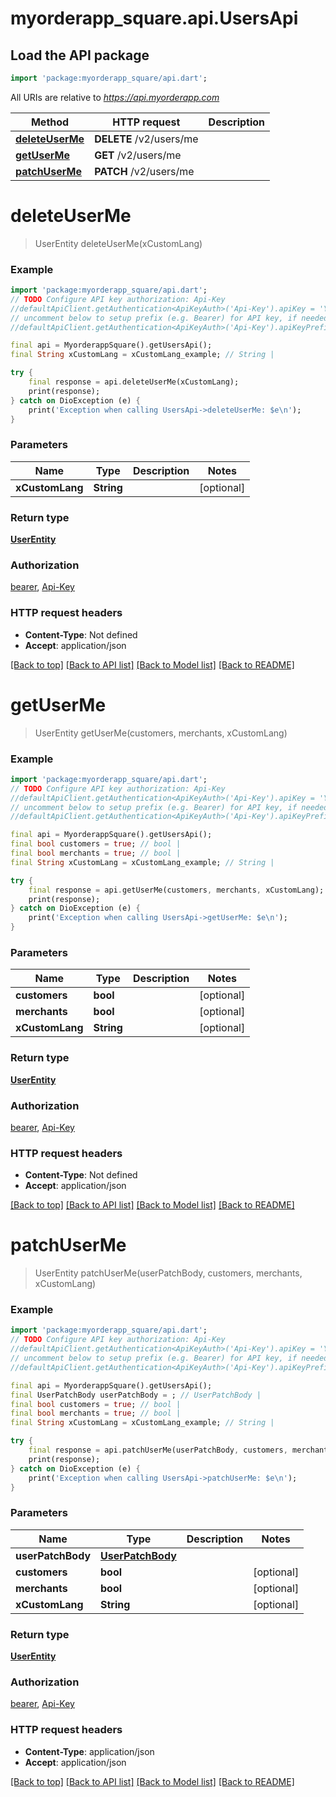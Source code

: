 # myorderapp_square.api.UsersApi

## Load the API package
```dart
import 'package:myorderapp_square/api.dart';
```

All URIs are relative to *https://api.myorderapp.com*

Method | HTTP request | Description
------------- | ------------- | -------------
[**deleteUserMe**](UsersApi.md#deleteuserme) | **DELETE** /v2/users/me | 
[**getUserMe**](UsersApi.md#getuserme) | **GET** /v2/users/me | 
[**patchUserMe**](UsersApi.md#patchuserme) | **PATCH** /v2/users/me | 


# **deleteUserMe**
> UserEntity deleteUserMe(xCustomLang)



### Example
```dart
import 'package:myorderapp_square/api.dart';
// TODO Configure API key authorization: Api-Key
//defaultApiClient.getAuthentication<ApiKeyAuth>('Api-Key').apiKey = 'YOUR_API_KEY';
// uncomment below to setup prefix (e.g. Bearer) for API key, if needed
//defaultApiClient.getAuthentication<ApiKeyAuth>('Api-Key').apiKeyPrefix = 'Bearer';

final api = MyorderappSquare().getUsersApi();
final String xCustomLang = xCustomLang_example; // String | 

try {
    final response = api.deleteUserMe(xCustomLang);
    print(response);
} catch on DioException (e) {
    print('Exception when calling UsersApi->deleteUserMe: $e\n');
}
```

### Parameters

Name | Type | Description  | Notes
------------- | ------------- | ------------- | -------------
 **xCustomLang** | **String**|  | [optional] 

### Return type

[**UserEntity**](UserEntity.md)

### Authorization

[bearer](../README.md#bearer), [Api-Key](../README.md#Api-Key)

### HTTP request headers

 - **Content-Type**: Not defined
 - **Accept**: application/json

[[Back to top]](#) [[Back to API list]](../README.md#documentation-for-api-endpoints) [[Back to Model list]](../README.md#documentation-for-models) [[Back to README]](../README.md)

# **getUserMe**
> UserEntity getUserMe(customers, merchants, xCustomLang)



### Example
```dart
import 'package:myorderapp_square/api.dart';
// TODO Configure API key authorization: Api-Key
//defaultApiClient.getAuthentication<ApiKeyAuth>('Api-Key').apiKey = 'YOUR_API_KEY';
// uncomment below to setup prefix (e.g. Bearer) for API key, if needed
//defaultApiClient.getAuthentication<ApiKeyAuth>('Api-Key').apiKeyPrefix = 'Bearer';

final api = MyorderappSquare().getUsersApi();
final bool customers = true; // bool | 
final bool merchants = true; // bool | 
final String xCustomLang = xCustomLang_example; // String | 

try {
    final response = api.getUserMe(customers, merchants, xCustomLang);
    print(response);
} catch on DioException (e) {
    print('Exception when calling UsersApi->getUserMe: $e\n');
}
```

### Parameters

Name | Type | Description  | Notes
------------- | ------------- | ------------- | -------------
 **customers** | **bool**|  | [optional] 
 **merchants** | **bool**|  | [optional] 
 **xCustomLang** | **String**|  | [optional] 

### Return type

[**UserEntity**](UserEntity.md)

### Authorization

[bearer](../README.md#bearer), [Api-Key](../README.md#Api-Key)

### HTTP request headers

 - **Content-Type**: Not defined
 - **Accept**: application/json

[[Back to top]](#) [[Back to API list]](../README.md#documentation-for-api-endpoints) [[Back to Model list]](../README.md#documentation-for-models) [[Back to README]](../README.md)

# **patchUserMe**
> UserEntity patchUserMe(userPatchBody, customers, merchants, xCustomLang)



### Example
```dart
import 'package:myorderapp_square/api.dart';
// TODO Configure API key authorization: Api-Key
//defaultApiClient.getAuthentication<ApiKeyAuth>('Api-Key').apiKey = 'YOUR_API_KEY';
// uncomment below to setup prefix (e.g. Bearer) for API key, if needed
//defaultApiClient.getAuthentication<ApiKeyAuth>('Api-Key').apiKeyPrefix = 'Bearer';

final api = MyorderappSquare().getUsersApi();
final UserPatchBody userPatchBody = ; // UserPatchBody | 
final bool customers = true; // bool | 
final bool merchants = true; // bool | 
final String xCustomLang = xCustomLang_example; // String | 

try {
    final response = api.patchUserMe(userPatchBody, customers, merchants, xCustomLang);
    print(response);
} catch on DioException (e) {
    print('Exception when calling UsersApi->patchUserMe: $e\n');
}
```

### Parameters

Name | Type | Description  | Notes
------------- | ------------- | ------------- | -------------
 **userPatchBody** | [**UserPatchBody**](UserPatchBody.md)|  | 
 **customers** | **bool**|  | [optional] 
 **merchants** | **bool**|  | [optional] 
 **xCustomLang** | **String**|  | [optional] 

### Return type

[**UserEntity**](UserEntity.md)

### Authorization

[bearer](../README.md#bearer), [Api-Key](../README.md#Api-Key)

### HTTP request headers

 - **Content-Type**: application/json
 - **Accept**: application/json

[[Back to top]](#) [[Back to API list]](../README.md#documentation-for-api-endpoints) [[Back to Model list]](../README.md#documentation-for-models) [[Back to README]](../README.md)

